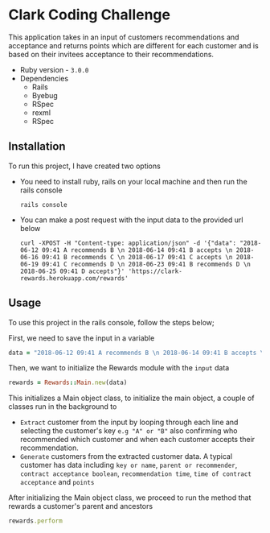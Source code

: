 # Clark Coding Challenge

This application takes in an input of customers recommendations and acceptance and returns points which are different for each customer and is based on their invitees acceptance to their recommendations.

- Ruby version - `3.0.0`
- Dependencies
  - Rails
  - Byebug
  - RSpec
  - rexml
  - RSpec

## Installation

To run this project, I have created two options

- You need to install ruby, rails on your local machine and then run the rails console

  ```shell
  rails console
  ```

- You can make a post request with the input data to the provided url below

  ```shell
  curl -XPOST -H "Content-type: application/json" -d '{"data": "2018-06-12 09:41 A recommends B \n 2018-06-14 09:41 B accepts \n 2018-06-16 09:41 B recommends C \n 2018-06-17 09:41 C accepts \n 2018-06-19 09:41 C recommends D \n 2018-06-23 09:41 B recommends D \n 2018-06-25 09:41 D accepts"}' 'https://clark-rewards.herokuapp.com/rewards'
  ```

## Usage

To use this project in the rails console, follow the steps below;

First, we need to save the input in a variable

```ruby
data = "2018-06-12 09:41 A recommends B \n 2018-06-14 09:41 B accepts \n 2018-06-16 09:41 B recommends C \n 2018-06-17 09:41 C accepts \n 2018-06-19 09:41 C recommends D \n 2018-06-23 09:41 B recommends D \n 2018-06-25 09:41 D accepts"
```

Then, we want to initialize the Rewards module with the `input` data

```ruby
rewards = Rewards::Main.new(data)
```

This initializes a Main object class, to initialize the main object, a couple of classes run in the background to

- `Extract` customer from the input by looping through each line and selecting the customer's key `e.g "A" or "B"` also confirming who recommended which customer and when each customer accepts their recommendation.
- `Generate` customers from the extracted customer data. A typical customer has data including `key or name`, `parent or recommender`, `contract acceptance boolean`, `recommendation time`, `time of contract acceptance` and `points`

After initializing the Main object class, we proceed to run the method that rewards a customer's parent and ancestors

```ruby
rewards.perform
```

